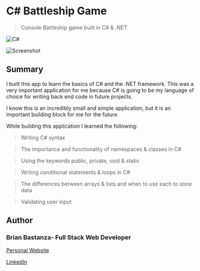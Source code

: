 # C# Battleship Game

> Console Battleship game built in C# & .NET

![C#](ReadmeImages/c_sharp.png)

![Screenshot](ReadmeImages/screenshot.png)

## Summary

I built this app to learn the basics of C# and the .NET framework. This was a very important application for me because C# is going to be my language of choice for writing back end code in future projects.

I know this is an incredibly small and simple application, but it is an important building block for me for the future.

While building this application I learned the following:

> Writing C# syntax

> The importance and functionality of namespaces & classes in C#

> Using the keywords public, private, void & static

> Writing conditional statements & loops in C#

> The differences between arrays & lists and when to use each to store data

> Validating user input

## Author

### Brian Bastanza- Full Stack Web Developer

<a href="https://www.brianbastanza.me/" target="_blank" rel="noopener">Personal Website</a>

[LinkedIn](www.linkedin.com/in/bbastanza)
